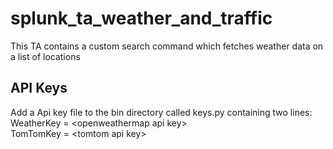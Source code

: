 # splunk_ta_weather_and_traffic
This TA contains a custom search command which fetches weather data on a list of locations
## API Keys
Add a Api key file to the bin directory called keys.py containing two lines:   
WeatherKey = \<openweathermap api key\>   
TomTomKey = \<tomtom api key\>   
